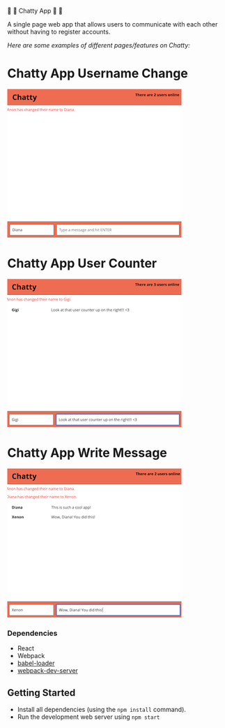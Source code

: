 :star2: :star2: Chatty App :star2: :star2:


A single page web app that allows users to communicate with each other without having to register accounts.

_Here are some examples of different pages/features on Chatty:_


# Chatty App Username Change

![register](https://github.com/procadiana/Chatty/blob/master/img/Name_change.png)


# Chatty App User Counter

![register](https://github.com/procadiana/Chatty/blob/master/img/User%20counter.png)


# Chatty App Write Message

![register](https://github.com/procadiana/Chatty/blob/master/img/Write%20message.png)


### Dependencies

* React
* Webpack
* [babel-loader](https://github.com/babel/babel-loader)
* [webpack-dev-server](https://github.com/webpack/webpack-dev-server)

## Getting Started
- Install all dependencies (using the `npm install` command).
- Run the development web server using `npm start`
